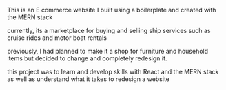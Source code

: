 This is an E commerce website I built using a boilerplate and created with the MERN stack
 
currently, its a marketplace for buying and selling ship services such as cruise rides and motor boat rentals

previously, I had planned to make it a shop for furniture and household items but decided to change and completely redesign it.

this project was to learn and develop skills with React and the MERN stack as well as understand what it takes to redesign a website
